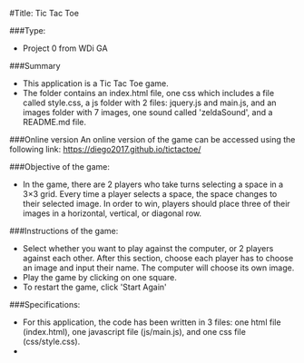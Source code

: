 #Title: Tic Tac Toe

###Type:
- Project 0 from WDi GA

###Summary
- This application is a Tic Tac Toe game.
- The folder contains an index.html file, one css which includes a file called style.css, a js folder with 2 files: jquery.js and main.js, and an images folder with 7 images, one sound called 'zeldaSound', and a README.md file.

###Online version
An online version of the game can be accessed using the following link: https://diego2017.github.io/tictactoe/

###Objective of the game:
- In the game, there are 2 players who take turns selecting a space in a 3×3 grid. Every time a player selects a space, the space changes to their selected image. In order to win, players should place three of their images in a horizontal, vertical, or diagonal row.

###Instructions of the game:
- Select whether you want to play against the computer, or 2 players against each other. After this section, choose each player has to choose an image and input their name. The computer will choose its own image.
- Play the game by clicking on one square.
- To restart the game, click 'Start Again'

###Specifications:
* For this application, the code has been written in 3 files: one html file (index.html), one javascript file (js/main.js), and one css file (css/style.css).
* 
